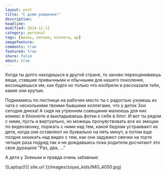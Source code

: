```yaml
---
layout: post
title: "С днем рождения!"
description: 
headline: 
modified: 2014-11-11
category: personal
tags: [жизнь, личное, коллеги, др]
imagefeature:
comments: true
featured: true
share: false
about: true
---
```

Когда ты долго находишься в другой стране, то заново переоцениваешь вещи, ставшие привычными и обычными для нашего поколения, восхищаешься им, как будто их только что изобрели и рассказали тебе, какие они крутые. 

Поднимаясь по лестнице на рабочее место ты с радостью узнаешь из чата с несколькими твоими бывшими коллегами, что у деток Зои сегодня днюха! А сидя на утреннем совещании малюешь для них комикс в блокноте и выкладываешь фотки к себе в блог. И вот ты рядом с ними, пусть и виртуально, но можешь прочувствовать все их эмоции по видеозвонку, поржать с ними над тем, какой бедлам устраивают их дети, когда они оставляют их буквально на пять минут, а потом еще полдня хихикать над видео с тем, как они задувают свечки на торте четыре раза подряд так и не дождавшись пока родители досчитают это свое дурацкое "Раз, два, ..."

А дети у Зоеньки и правда очень забавные:

![Laptop]({{ site.url }}/images/zoyas_kids/IMG_4050.jpg)



